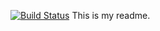  
 [![Build Status](https://github.com/Dawid33/stm8emulator/workflows/main/badge.svg)](https://github.com/Dawid33/stm8emulator/actions/workflows/cmake.yml)
This is my readme.